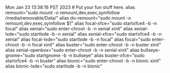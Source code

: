 Mon Jan 23 13:38:16 PST 2023
    # Put your fun stuff here.
    alias remount="sudo mount -o remount,dev,exec,symfollow /media/removable/Data/"
    alias do-remount="sudo mount -o remount,dev,exec,symfollow $1"
    alias focal-xfce="sudo startxfce4 -b -n focal"
    alias xenial="sudo enter-chroot -b -n xenial xinit"
    alias xenial-lxde="sudo startlxde -b -n xenial"
    alias xenial-xfce="sudo startxfce4 -b -n xenial"
    alias focal-lxde="sudo startlxde -b -n focal"
    alias focal="sudo enter-chroot -b -n focal xinit"
    alias buster="sudo enter-chroot -b -n buster xinit"
    alias xenial-openbox="sudo enter-chroot -b -n xenial xinit"
    alias bullseye-gnome="sudo startgnome -b -n bullseye"
    alias buster-xfce="sudo startxfce4 -b -n buster"
    alias bionic="sudo enter-chroot -b -n bionic xinit"
    alias bionic-lxde="sudo startlxde -b -n bionic"